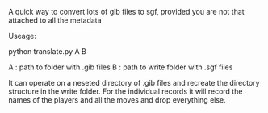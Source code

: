 A quick way to convert lots of gib files to sgf, provided you are not that attached to all the metadata

Useage:

python translate.py A B 

A : path to folder with .gib files 
B : path to write folder with .sgf files

It can operate on a neseted directory of .gib files and recreate the directory structure in the write folder.
For the individual records it will record the names of the players and all the moves and drop everything else.

